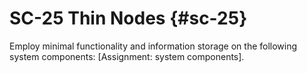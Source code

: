 # SC-25 Thin Nodes {#sc-25}

Employ minimal functionality and information storage on the following system components: [Assignment: system components].

